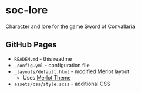 # soc-lore
Character and lore for the game Sword of Convallaria

## GitHub Pages

* `READEM.md` - this readme
* `_config.yml` - configuration file
* `_layouts/default.html` - modified Merlot layout
    * Uses [Merlot Theme](https://github.com/pages-themes/merlot)
* `assets/css/style.scss` - additional CSS
